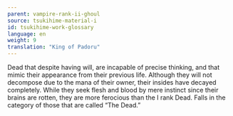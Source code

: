 ```yaml
---
parent: vampire-rank-ii-ghoul
source: tsukihime-material-i
id: tsukihime-work-glossary
language: en
weight: 9
translation: "King of Padoru"
---
```


Dead that despite having will, are incapable of precise thinking, and that mimic their appearance from their previous life. Although they will not decompose due to the mana of their owner, their insides have decayed completely.
While they seek flesh and blood by mere instinct since their brains are rotten, they are more ferocious than the I rank Dead. Falls in the category of those that are called “The Dead.”
